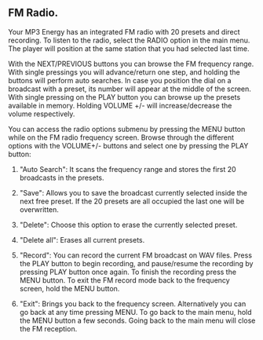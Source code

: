 ## FM Radio.

Your MP3 Energy has an integrated FM radio with 20 presets and direct recording. To listen to the radio, select the RADIO option in the main menu. The player will position at the same station that you had selected last time.

With the NEXT/PREVIOUS buttons you can browse the FM frequency range. With single pressings you will advance/return one step, and holding the buttons will perform auto searches. In case you position the dial on a broadcast with a preset, its number will appear at the middle of the screen. With single pressing on the PLAY button you can browse up the presets available in memory. Holding VOLUME +/- will increase/decrease the volume respectively.

You can access the radio options submenu by pressing the MENU button while on the FM radio frequency screen. Browse through the different options with the VOLUME+/- buttons and select one by pressing the PLAY button:

1. "Auto Search": It scans the frequency range and stores the first 20 broadcasts in the presets.

2. "Save": Allows you to save the broadcast currently selected inside the next free preset. If the 20 presets are all occupied the last one will be overwritten.

3. "Delete": Choose this option to erase the currently selected preset.

4. "Delete all": Erases all current presets.

5. "Record": You can record the current FM broadcast on WAV files. Press the PLAY button to begin recording, and pause/resume the recording by pressing PLAY button once again. To finish the recording press the MENU button. To exit the FM record mode back to the frequency screen, hold the MENU button.

6. "Exit": Brings you back to the frequency screen. Alternatively you can go back at any time pressing MENU.
To go back to the main menu, hold the MENU button a few seconds. Going back to the main menu will close the FM reception.

